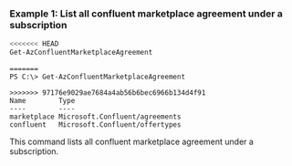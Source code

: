 ### Example 1: List all confluent marketplace agreement under a subscription
```powershell
<<<<<<< HEAD
Get-AzConfluentMarketplaceAgreement
```

```output
=======
PS C:\> Get-AzConfluentMarketplaceAgreement

>>>>>>> 97176e9029ae7684a4ab56b6bec6966b134d4f91
Name        Type
----        ----
marketplace Microsoft.Confluent/agreements
confluent   Microsoft.Confluent/offertypes
```

This command lists all confluent marketplace agreement under a subscription.